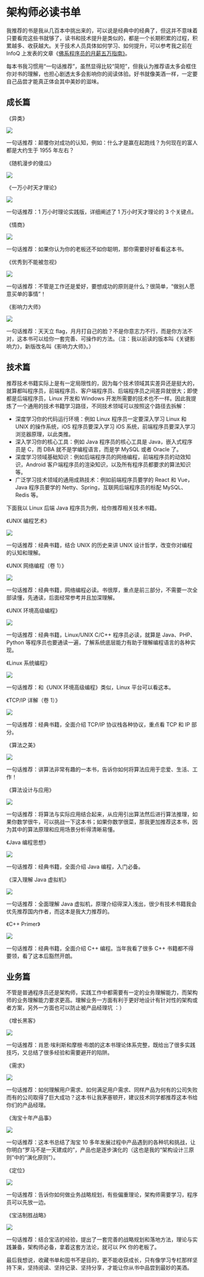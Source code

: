 # 架构师必读书单

我推荐的书是我从几百本中挑出来的，可以说是经典中的经典了，但这并不意味着只要看完这些书就够了，读书和技术提升是类似的，都是一个长期积累的过程，积累越多、收获越大。关于技术人员具体如何学习、如何提升，可以参考我之前在 InfoQ 上发表的文章《[佛系程序员的月薪五万指南》](https://mp.weixin.qq.com/s/N00rWLkkLjV7zQnzxBVKaA)。

每本书我习惯用“一句话推荐”，虽然显得比较“简短”，但我认为推荐语太多会框住你对书的理解，也担心剧透太多会影响你的阅读体验。好书就像美酒一样，一定要自己品尝才能真正体会其中美妙的滋味。

## 成长篇

《异类》

![](<../.gitbook/assets/image (176).png>)

一句话推荐：颠覆你对成功的认知，例如：什么才是赢在起跑线？为何现在的富人都是大约生于 1955 年左右？

《随机漫步的傻瓜》

![](<../.gitbook/assets/image (2).png>)

《一万小时天才理论》

![](<../.gitbook/assets/image (75).png>)

一句话推荐：1 万小时理论实践版，详细阐述了 1 万小时天才理论的 3 个关键点。

《情商》

![](<../.gitbook/assets/image (76).png>)

一句话推荐：如果你认为你的老板还不如你聪明，那你需要好好看看这本书。

《优秀到不能被忽视》

![](<../.gitbook/assets/image (240).png>)

一句话推荐：不管是工作还是爱好，要想成功的原则是什么？很简单，“做别人愿意买单的事情”！

《影响力大师》

![](<../.gitbook/assets/image (205).png>)

一句话推荐：天天立 flag，月月打自己的脸？不是你意志力不行，而是你方法不对，这本书可以给你一套完善、可操作的方法。（注：我以前读的版本叫《关键影响力》，新版改名叫《影响力大师》。）

## 技术篇

推荐技术书籍实际上是有一定局限性的，因为每个技术领域其实差异还是挺大的，就算都叫程序员，前端程序员、客户端程序员、后端程序员之间差异就很大；即使都是后端程序员，Linux 开发和 Windows 开发所需要的技术也不一样。因此我提炼了一个通用的技术书籍学习路径，不同技术领域可以按照这个路径去拆解：

* 深度学习你的代码运行环境：例如 Linux 程序员一定要深入学习 Linux 和 UNIX 的操作系统，iOS 程序员要深入学习 iOS 系统，前端程序员要深入学习浏览器原理，以此类推。
* 深入学习你的核心工具：例如 Java 程序员的核心工具是 Java，嵌入式程序员是 C，而 DBA 就不是学编程语言，而是学 MySQL 或者 Oracle 了。
* 深度学习领域基础知识：例如后端程序员的网络编程，前端程序员的动效知识，Android 客户端程序员的渲染知识，以及所有程序员都要求的算法知识等。
* 广泛学习技术领域的通用成熟技术：例如前端程序员要学的 React 和 Vue，Java 程序员要学的 Netty、Spring，互联网后端程序员的标配 MySQL、Redis 等。

下面我以 Linux 后端 Java 程序员为例，给你推荐相关技术书籍。

《UNIX 编程艺术》

![](<../.gitbook/assets/image (40).png>)

一句话推荐：经典书籍，结合 UNIX 的历史来讲 UNIX 设计哲学，改变你对编程的认知和理解。

《UNIX 网络编程（卷 1）》

![](<../.gitbook/assets/image (188).png>)

一句话推荐：经典书籍，网络编程必读。书很厚，重点是前三部分，不需要一次全部读懂，先通读，后面经常参考并且加深理解。

《UNIX 环境高级编程》

![](<../.gitbook/assets/image (130).png>)

一句话推荐：经典书籍，Linux/UNIX C/C++ 程序员必读，就算是 Java、PHP、Python 等程序员也要通读一遍，了解系统底层能力有助于理解编程语言的各种实现。

《Linux 系统编程》

![](<../.gitbook/assets/image (9).png>)

一句话推荐：和《UNIX 环境高级编程》类似，Linux 平台可以看这本。

《TCP/IP 详解（卷 1）》

![](<../.gitbook/assets/image (45).png>)

一句话推荐：经典书籍，全面介绍 TCP/IP 协议栈各种协议，重点看 TCP 和 IP 部分。

《算法之美》

![](<../.gitbook/assets/image (136).png>)

一句话推荐：讲算法非常有趣的一本书，告诉你如何将算法应用于恋爱、生活、工作！

《算法设计与应用》

![](<../.gitbook/assets/image (171).png>)

一句话推荐：将算法与实际应用结合起来，从应用引出算法然后进行算法推理，如果你数学很牛，可以挑战一下这本书；如果你数学很菜，那我更加推荐这本书，因为其中的算法原理和应用场景分析得清晰易懂。

《Java 编程思想》

![](<../.gitbook/assets/image (191).png>)

一句话推荐：经典书籍，全面介绍 Java 编程，入门必备。

《深入理解 Java 虚拟机》

![](<../.gitbook/assets/image (179).png>)

一句话推荐：全面理解 Java 虚拟机，原理介绍得深入浅出，很少有技术书籍我会优先推荐国内作者，而这本是我大力推荐的。

《C++ Primer》

![](<../.gitbook/assets/image (72).png>)

一句话推荐：经典书籍，全面介绍 C++ 编程。当年我看了很多 C++ 书籍都不得要领，看了这本后豁然开朗。

## 业务篇

不管是普通程序员还是架构师，实践工作中都需要有一定的业务理解能力，而架构师的业务理解能力要求更高。理解业务一方面有利于更好地设计有针对性的架构或者方案，另外一方面也可以防止被产品经理坑 ：）

《增长黑客》

![](<../.gitbook/assets/image (152).png>)

一句话推荐：肖恩·埃利斯和摩根·布朗的这本书理论体系完整，既给出了很多实践技巧，又总结了很多经验和需要避开的陷阱。

《需求》

![](<../.gitbook/assets/image (13).png>)

一句话推荐：如何理解用户需求、如何满足用户需求、同样产品为何有的公司失败而有的公司取得了巨大成功？这本书让我茅塞顿开，建议技术同学都推荐这本书给你们的产品经理。

《淘宝十年产品事》

![](<../.gitbook/assets/image (50).png>)

一句话推荐：这本书总结了淘宝 10 多年发展过程中产品遇到的各种坑和挑战，让你明白“罗马不是一天建成的”，产品也是逐步演化的（这也是我的“架构设计三原则”中的“演化原则”）。

《定位》

![](<../.gitbook/assets/image (142).png>)

一句话推荐：告诉你如何做业务战略规划，有些偏重理论，架构师需要学习，程序员可以先放一边。

《宝洁制胜战略》

![](<../.gitbook/assets/image (114).png>)

一句话推荐：结合宝洁的经验，提出了一套完善的战略规划和落地方法，理论与实践兼备，架构师必备，拿着这套方法论，就可以 PK 你的老板了。

最后我想说，收藏书单和囤书不是目的，更不能收获成长，只有像学习专栏那样坚持下来，坚持阅读、坚持记录、坚持分享，才能让你从书中品尝到最妙的美酒。
